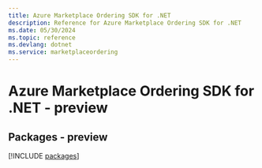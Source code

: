 ```yaml
---
title: Azure Marketplace Ordering SDK for .NET
description: Reference for Azure Marketplace Ordering SDK for .NET
ms.date: 05/30/2024
ms.topic: reference
ms.devlang: dotnet
ms.service: marketplaceordering
---
```

# Azure Marketplace Ordering SDK for .NET - preview
## Packages - preview
[!INCLUDE [packages](marketplace-ordering-index.md)]